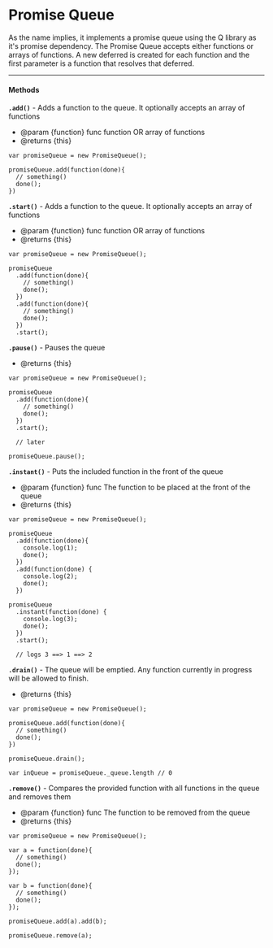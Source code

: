 # Promise Queue

As the name implies, it implements a promise queue using the Q library as it's promise dependency.
The Promise Queue accepts either functions or arrays of functions. A new deferred is created for each
function and the first parameter is a function that resolves that deferred.

---
#### Methods

**`.add()`** - Adds a function to the queue. It optionally accepts an array of functions

* @param {function} func function OR array of functions
* @returns {this}

```language-javascript
var promiseQueue = new PromiseQueue();

promiseQueue.add(function(done){
  // something()
  done();
})
```

**`.start()`** - Adds a function to the queue. It optionally accepts an array of functions

* @param {function} func function OR array of functions
* @returns {this}

```language-javascript
var promiseQueue = new PromiseQueue();

promiseQueue
  .add(function(done){
    // something()
    done();
  })
  .add(function(done){
    // something()
    done();
  })
  .start();
```

**`.pause()`** - Pauses the queue

* @returns {this}

```language-javascript
var promiseQueue = new PromiseQueue();

promiseQueue
  .add(function(done){
    // something()
    done();
  })
  .start();

  // later

promiseQueue.pause();
```

**`.instant()`** - Puts the included function in the front of the queue

* @param {function} func The function to be placed at the front of the queue
* @returns {this}

```language-javascript
var promiseQueue = new PromiseQueue();

promiseQueue
  .add(function(done){
    console.log(1);
    done();
  })
  .add(function(done) {
    console.log(2);
    done();
  })

promiseQueue
  .instant(function(done) {
    console.log(3);
    done();
  })
  .start();

  // logs 3 ==> 1 ==> 2
```

**`.drain()`** - The queue will be emptied. Any function currently in progress will be allowed to finish.

* @returns {this}

```language-javascript
var promiseQueue = new PromiseQueue();

promiseQueue.add(function(done){
  // something()
  done();
})

promiseQueue.drain();

var inQueue = promiseQueue._queue.length // 0
```

**`.remove()`** - Compares the provided function with all functions in the queue and removes them

* @param {function} func The function to be removed from the queue
* @returns {this}

```language-javascript
var promiseQueue = new PromiseQueue();

var a = function(done){
  // something()
  done();
});

var b = function(done){
  // something()
  done();
});

promiseQueue.add(a).add(b);

promiseQueue.remove(a);
```
